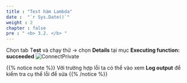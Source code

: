 ```yaml
---
title : "Test hàm Lambda"
date :  "`r Sys.Date()`" 
weight : 2 
chapter : false
pre : " <b> 3.2. </b> "
---
```

Chọn tab T**est** và chạy thử → chọn **Details** tại mục **Executing function: succeeded**
![ConnectPrivate](/images/arc-03.png) 

{{% notice note %}}
 Với trường hợp lỗi ta có thể vào xem **Log output** để kiểm tra cụ thể lỗi để sửa 
 {{% /notice %}}
